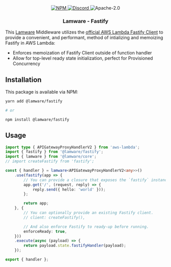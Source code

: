 <div align="center">
    <a href="https://www.npmjs.com/package/@lamware/fastify" target="_blank">
        <img src="https://img.shields.io/npm/v/@lamware/fastify?style=flat-square" alt="NPM" />
    </a>
    <a href="https://discord.gg/XMrHXtN" target="_blank">
        <img src="https://img.shields.io/discord/123906549860139008?color=7289DA&label=discord&logo=discord&logoColor=FFFFFF&style=flat-square" alt="Discord" />
    </a>
    <img src="https://img.shields.io/npm/l/@lamware/fastify?style=flat-square" alt="Apache-2.0" />
    <h3>Lamware - Fastify</h3>
</div>

This [Lamware](https://github.com/evilkiwi/lamware) Middleware utilizes the [official AWS Lambda Fastify Client](https://github.com/fastify/aws-lambda-fastify) to provide a convenient, and performant, method of intializing and memoizing Fastify in AWS Lambda:

- Enforces memoization of Fastify Client outside of function handler
- Allow for top-level ready state initialization, perfect for Provisioned Concurrency

## Installation

This package is available via NPM:

```bash
yarn add @lamware/fastify

# or

npm install @lamware/fastify
```

## Usage

```typescript
import type { APIGatewayProxyHandlerV2 } from 'aws-lambda';
import { fastify } from '@lamware/fastify';
import { lamware } from '@lamware/core';
// import createFastify from 'fastify';

const { handler } = lamware<APIGatewayProxyHandlerV2<any>>()
    .use(fastify(app => {
        // You can provide a closure that exposes the `fastify` instance.
        app.get('/', (request, reply) => {
            reply.send({ hello: 'world' }));
        };

        return app;
    }, {
        // You can optionally provide an existing Fastify client.
        // client: createFastify(),

        // And also enforce Fastify to ready-up before running.
        enforceReady: true,
    }))
    .execute(async (payload) => {
        return payload.state.fastifyHandler(payload);
    });

export { handler };
```
